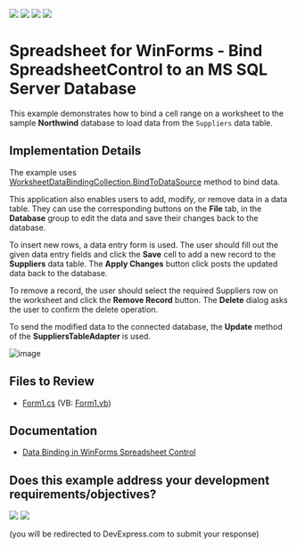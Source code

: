 <!-- default badges list -->
![](https://img.shields.io/endpoint?url=https://codecentral.devexpress.com/api/v1/VersionRange/128613465/19.2.2%2B)
[![](https://img.shields.io/badge/Open_in_DevExpress_Support_Center-FF7200?style=flat-square&logo=DevExpress&logoColor=white)](https://supportcenter.devexpress.com/ticket/details/T472324)
[![](https://img.shields.io/badge/📖_How_to_use_DevExpress_Examples-e9f6fc?style=flat-square)](https://docs.devexpress.com/GeneralInformation/403183)
[![](https://img.shields.io/badge/💬_Leave_Feedback-feecdd?style=flat-square)](#does-this-example-address-your-development-requirementsobjectives)
<!-- default badges end -->

# Spreadsheet for WinForms - Bind SpreadsheetControl to an MS SQL Server Database 


This example demonstrates how to bind a cell range on a worksheet to the sample **Northwind** database to load data from the `Suppliers` data table. 

## Implementation Details

The example uses <a href="https://documentation.devexpress.com/#CoreLibraries/DevExpressSpreadsheetWorksheetDataBindingCollection_BindToDataSourcetopic">WorksheetDataBindingCollection.BindToDataSource</a> method to bind data.

This application also enables users to add, modify, or remove data in a data table. They can use the corresponding buttons on the **File** tab, in the **Database** group to edit the data and save their changes back to the database. 

To insert new rows, a data entry form is used. The user should fill out the given data entry fields and click the **Save** cell to add a new record to the **Suppliers** data table. The **Apply Changes** button click posts the updated data back to the database. 

To remove a record, the user should select the required Suppliers row on the worksheet and click the **Remove Record** button. The **Delete** dialog asks the user to confirm the delete operation. 

To send the modified data to the connected database, the **Update** method of the **SuppliersTableAdapter** is used.

![image](./media/9daa7d1f-e2e8-11e6-80bf-00155d62480c.png)

## Files to Review

* [Form1.cs](./CS/SuppliersExample/Form1.cs) (VB: [Form1.vb](./VB/SuppliersExample/Form1.vb))

## Documentation

* [Data Binding in WinForms Spreadsheet Control](https://docs.devexpress.com/WindowsForms/117679/controls-and-libraries/spreadsheet/data-binding)
<!-- feedback -->
## Does this example address your development requirements/objectives?

[<img src="https://www.devexpress.com/support/examples/i/yes-button.svg"/>](https://www.devexpress.com/support/examples/survey.xml?utm_source=github&utm_campaign=winforms-spreadsheet-bind-to-ms-sql-server-database&~~~was_helpful=yes) [<img src="https://www.devexpress.com/support/examples/i/no-button.svg"/>](https://www.devexpress.com/support/examples/survey.xml?utm_source=github&utm_campaign=winforms-spreadsheet-bind-to-ms-sql-server-database&~~~was_helpful=no)

(you will be redirected to DevExpress.com to submit your response)
<!-- feedback end -->
